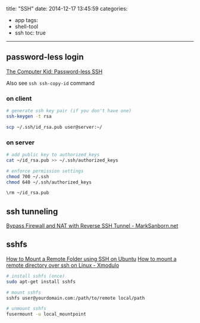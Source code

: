 title: "SSH"
date: 2014-12-17 13:45:59
categories:
- app
tags:
- shell-tool
- ssh
toc: true
---

## password-less login

[The Computer Kid: Password-less SSH](http://www.thecomputerkid.com/2013/07/password-less-ssh.html#.VR4fbemUdhE)

Also see `ssh ssh-copy-id` command

### on client

```sh
# generate ssh key pair (if you don't have one)
ssh-keygen -t rsa

scp ~/.ssh/id_rsa.pub user@server:~/
```

### on server

```sh
# add public key to authorized_keys
cat ~/id_rsa.pub >> ~/.ssh/authorized_keys

# enforce permission settings
chmod 700 ~/.ssh
chmod 640 ~/.ssh/authorized_keys

\rm ~/id_rsa.pub
```

## ssh tunneling

[Bypass Firewall and NAT with Reverse SSH Tunnel - MarkSanborn.net](http://www.marksanborn.net/howto/bypass-firewall-and-nat-with-reverse-ssh-tunnel/)

## sshfs

[How to Mount a Remote Folder using SSH on Ubuntu](http://www.howtogeek.com/howto/ubuntu/how-to-mount-a-remote-folder-using-ssh-on-ubuntu/)
[How to mount a remote directory over ssh on Linux - Xmodulo](http://xmodulo.com/how-to-mount-remote-directory-over-ssh-on-linux.html)

```sh
# install sshfs (once)
sudo apt-get install sshfs

# mount sshfs
sshfs user@yourdomain.com:/path/to/remote local/path

# unmount sshfs
fusermount -u local_mountpoint
```
